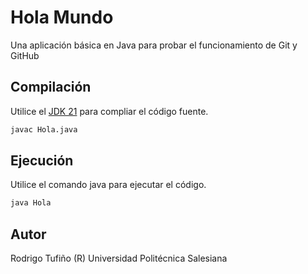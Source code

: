 # Hola Mundo
Una aplicación básica en Java para probar el funcionamiento de Git y GitHub

## Compilación

Utilice el [JDK 21](https://www.oracle.com/java/technologies/downloads/#java21) para compliar el código fuente.

```bash
javac Hola.java
```
## Ejecución

Utilice el comando java para ejecutar el código.

```bash
java Hola
```

## Autor

Rodrigo Tufiño (R) Universidad Politécnica Salesiana

